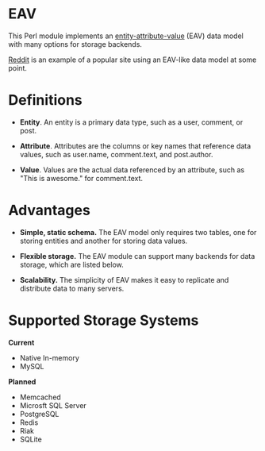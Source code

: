 EAV
===

This Perl module implements an
[entity-attribute-value](http://en.wikipedia.org/wiki/Entity%E2%80%93attribute%E2%80%93value_model)
(EAV) data model with many options for storage backends.

[Reddit](http://www.reddit.com/) is an example of a popular site using an EAV-like data model at some point.

Definitions
===============

* **Entity**.  An entity is a primary data type, such as a user, comment, or post.

* **Attribute**.  Attributes are the columns or key names that reference data values,
such as user.name, comment.text, and post.author.

* **Value**.  Values are the actual data referenced by an attribute, such as "This is awesome." for comment.text.

Advantages
==========

* **Simple, static schema.**  The EAV model only requires two tables, one for storing entities and another
for storing data values.

* **Flexible storage.**  The EAV module can support many backends for data storage, which are listed below.

* **Scalability.**  The simplicity of EAV makes it easy to replicate and distribute data to many servers.

Supported Storage Systems
=========================

**Current**
* Native In-memory
* MySQL

**Planned**
* Memcached
* Microsft SQL Server
* PostgreSQL
* Redis
* Riak
* SQLite









